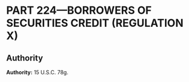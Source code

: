 # PART 224—BORROWERS OF SECURITIES CREDIT (REGULATION X)


## Authority

**Authority:** 15 U.S.C. 78g.



